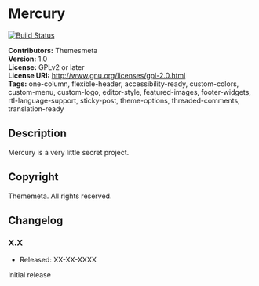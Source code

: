 # Mercury

[![Build Status](https://travis-ci.org/themesmeta/mercury.svg?branch=master)](https://travis-ci.org/themesmeta/mercury)

**Contributors:** Themesmeta  
**Version:** 1.0  
**License:** GPLv2 or later  
**License URI:** http://www.gnu.org/licenses/gpl-2.0.html  
**Tags:** one-column, flexible-header, accessibility-ready, custom-colors, custom-menu, custom-logo, editor-style, featured-images, footer-widgets, rtl-language-support, sticky-post, theme-options, threaded-comments, translation-ready


## Description

Mercury is a very little secret project.


## Copyright

Thememeta. All rights reserved.

## Changelog

### X.X
* Released: XX-XX-XXXX

Initial release
